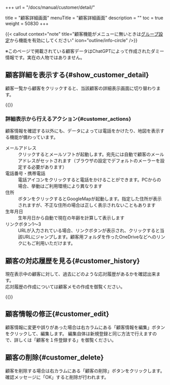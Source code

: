 +++
url = "/docs/manual/customer/detail/"

title = "顧客詳細画面"
menuTitle = "顧客詳細画面"
description = ""
toc = true
weight = 50830
+++

{{< callout context="note" title="顧客機能がメニューに無いときは[グループ設定](/docs/setup/setting-group/#optionalFunction)から機能を有効にしてください" icon="outline/info-circle" />}}

※このページで掲載されている顧客データはChatGPTによって作成されたダミー情報です。実在の人物ではありません。

## 顧客詳細を表示する{#show_customer_detail}

顧客一覧から顧客をクリックすると、当該顧客の詳細表示画面に切り替わります。

{{<icatch filename="img/customerDetail" msg="顧客詳細画面です" alice="ok" >}}

### 詳細表示から行えるアクション{#customer_actions}

顧客情報を確認する以外にも、データによっては電話をかけたり、地図を表示する機能が備わっています。

<dl class="basic">
<dt>メールアドレス</dt>
<dd>クリックするとメールソフトが起動します。宛先には自動で顧客のメールアドレスがセットされます（ブラウザの設定でデフォルトのメーラーを設定する必要があります）</dd>
<dt>電話番号・携帯電話</dt>
<dd>電話アイコンをクリックすると電話をかけることができます。PCからの場合、挙動はご利用環境により異なります</dd>
<dt>住所</dt>
<dd>ボタンをクリックするとGoogleMapが起動します。指定した住所が表示されますが、不正な住所の場合は正しく表示されないこともあります</dd>
<dt>生年月日</dt>
<dd>生年月日から自動で現在の年齢を計算して表示します</dd>
<dt>リンクボタン1〜3</dt>
<dd>URLが入力されている場合、リンクボタンが表示され、クリックすると当該URLにジャンプします。顧客用フォルダを作ったOneDriveなどへのリンクにもご利用いただけます。</dd>
</dl>

## 顧客の対応履歴を見る{#customer_history}

現在表示中の顧客に対して、過去にどのような応対履歴があるかを確認出来ます。  
応対履歴の作成については顧客メモの作成を御覧ください。

{{<iTablet filename="img/customerLog" msg="顧客の応対履歴を時系列で見れるよ" alice="ok">}}

## 顧客情報の修正{#customer_edit}

顧客情報に変更や誤りがあった場合は右カラムにある「顧客情報を編集」ボタンをクリックして、編集します。
編集自体は新規登録と同じ方法で行えますので、詳しくは「顧客を１件登録する」を御覧ください。

## 顧客の削除{#customer_delete}

顧客を削除する場合は右カラムにある「顧客の削除」ボタンをクリックします。確認メッセージに「OK」すると削除が行われます。
